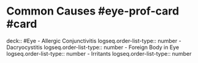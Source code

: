 # Common Causes #eye-prof-card #card
deck:: #Eye
	- Allergic Conjunctivitis
	  logseq.order-list-type:: number
	- Dacryocystitis
	  logseq.order-list-type:: number
	- Foreign Body in Eye
	  logseq.order-list-type:: number
	- Irritants
	  logseq.order-list-type:: number
